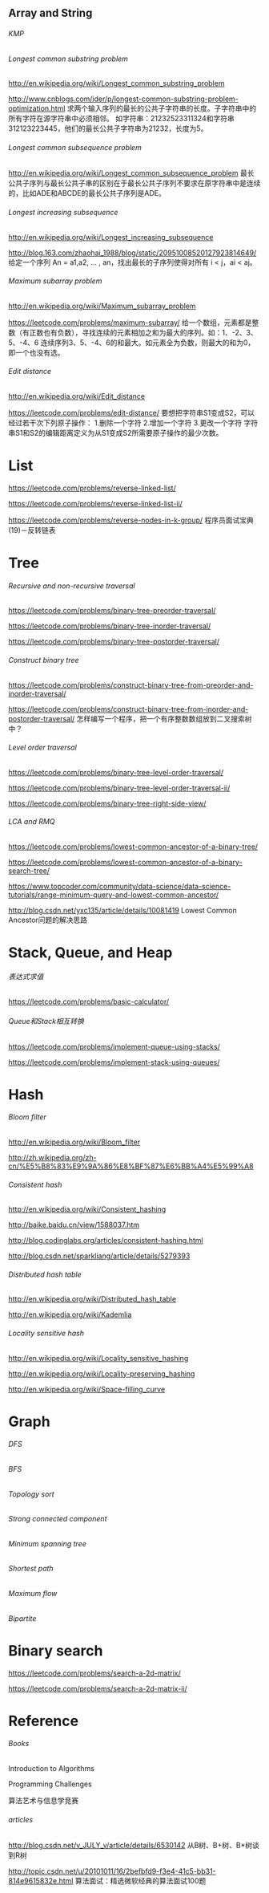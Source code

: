 ## Array and String

###### KMP

###### Longest common substring problem

http://en.wikipedia.org/wiki/Longest_common_substring_problem

http://www.cnblogs.com/ider/p/longest-common-substring-problem-optimization.html
求两个输入序列的最长的公共子字符串的长度。子字符串中的所有字符在源字符串中必须相邻。
如字符串：21232523311324和字符串312123223445，他们的最长公共子字符串为21232，长度为5。

###### Longest common subsequence problem

http://en.wikipedia.org/wiki/Longest_common_subsequence_problem
最长公共子序列与最长公共子串的区别在于最长公共子序列不要求在原字符串中是连续的，比如ADE和ABCDE的最长公共子序列是ADE。

###### Longest increasing subsequence

http://en.wikipedia.org/wiki/Longest_increasing_subsequence

http://blog.163.com/zhaohai_1988/blog/static/20951008520127923814649/
给定一个序列 An = a1,a2, ... , an，找出最长的子序列使得对所有 i < j，ai < aj。

###### Maximum subarray problem

http://en.wikipedia.org/wiki/Maximum_subarray_problem

https://leetcode.com/problems/maximum-subarray/
给一个数组，元素都是整数（有正数也有负数），寻找连续的元素相加之和为最大的序列。如：1、-2、3、5、-4、6 连续序列3、5、-4、6的和最大。如元素全为负数，则最大的和为0，即一个也没有选。

###### Edit distance

http://en.wikipedia.org/wiki/Edit_distance

https://leetcode.com/problems/edit-distance/
要想把字符串S1变成S2，可以经过若干次下列原子操作：
1.删除一个字符
2.增加一个字符
3.更改一个字符
字符串S1和S2的编辑距离定义为从S1变成S2所需要原子操作的最少次数。




# List

https://leetcode.com/problems/reverse-linked-list/

https://leetcode.com/problems/reverse-linked-list-ii/

https://leetcode.com/problems/reverse-nodes-in-k-group/
程序员面试宝典(19)－反转链表




# Tree

###### Recursive and non-recursive traversal

https://leetcode.com/problems/binary-tree-preorder-traversal/

https://leetcode.com/problems/binary-tree-inorder-traversal/

https://leetcode.com/problems/binary-tree-postorder-traversal/

###### Construct binary tree

https://leetcode.com/problems/construct-binary-tree-from-preorder-and-inorder-traversal/

https://leetcode.com/problems/construct-binary-tree-from-inorder-and-postorder-traversal/
怎样编写一个程序，把一个有序整数数组放到二叉搜索树中？

###### Level order traversal

https://leetcode.com/problems/binary-tree-level-order-traversal/

https://leetcode.com/problems/binary-tree-level-order-traversal-ii/

https://leetcode.com/problems/binary-tree-right-side-view/

###### LCA and RMQ

https://leetcode.com/problems/lowest-common-ancestor-of-a-binary-tree/

https://leetcode.com/problems/lowest-common-ancestor-of-a-binary-search-tree/

https://www.topcoder.com/community/data-science/data-science-tutorials/range-minimum-query-and-lowest-common-ancestor/

http://blog.csdn.net/yxc135/article/details/10081419
Lowest Common Ancestor问题的解决思路




# Stack, Queue, and Heap

###### 表达式求值

https://leetcode.com/problems/basic-calculator/

###### Queue和Stack相互转换

https://leetcode.com/problems/implement-queue-using-stacks/

https://leetcode.com/problems/implement-stack-using-queues/




# Hash

###### Bloom filter

http://en.wikipedia.org/wiki/Bloom_filter

http://zh.wikipedia.org/zh-cn/%E5%B8%83%E9%9A%86%E8%BF%87%E6%BB%A4%E5%99%A8

###### Consistent hash

http://en.wikipedia.org/wiki/Consistent_hashing

http://baike.baidu.cn/view/1588037.htm

http://blog.codinglabs.org/articles/consistent-hashing.html

http://blog.csdn.net/sparkliang/article/details/5279393

###### Distributed hash table

http://en.wikipedia.org/wiki/Distributed_hash_table

http://en.wikipedia.org/wiki/Kademlia

###### Locality sensitive hash

http://en.wikipedia.org/wiki/Locality_sensitive_hashing

http://en.wikipedia.org/wiki/Locality-preserving_hashing

http://en.wikipedia.org/wiki/Space-filling_curve




# Graph

###### DFS

###### BFS

###### Topology sort

###### Strong connected component

###### Minimum spanning tree

###### Shortest path

###### Maximum flow

###### Bipartite





# Binary search

https://leetcode.com/problems/search-a-2d-matrix/

https://leetcode.com/problems/search-a-2d-matrix-ii/




# Reference

###### Books

Introduction to Algorithms

Programming Challenges

算法艺术与信息学竞赛

###### articles

http://blog.csdn.net/v_JULY_v/article/details/6530142
从B树、B+树、B*树谈到R树

http://topic.csdn.net/u/20101011/16/2befbfd9-f3e4-41c5-bb31-814e9615832e.html
算法面试：精选微软经典的算法面试100题
